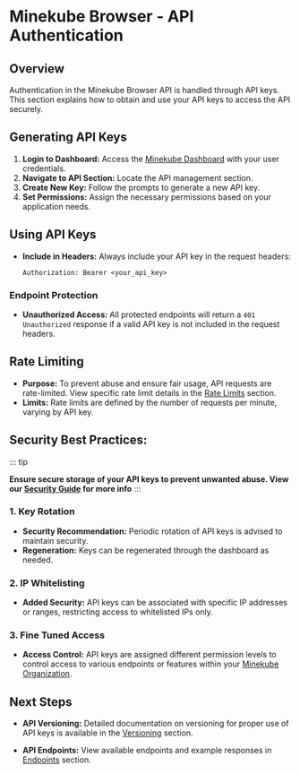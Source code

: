 # Minekube Browser - API Authentication

## Overview
Authentication in the Minekube Browser API is handled through API keys. This section explains how to obtain and use your API keys to access the API securely.

## Generating API Keys
1. **Login to Dashboard:** Access the [Minekube Dashboard](https://app.minekube.com/:org/settings/api) with your user credentials.
2. **Navigate to API Section:** Locate the API management section.
3. **Create New Key:** Follow the prompts to generate a new API key.
4. **Set Permissions:** Assign the necessary permissions based on your application needs.

## Using API Keys
- **Include in Headers:** Always include your API key in the request headers:
  ```http
  Authorization: Bearer <your_api_key>

### Endpoint Protection
- **Unauthorized Access:** All protected endpoints will return a `401 Unauthorized` response if a valid API key is not included in the request headers.

## Rate Limiting
- **Purpose:** To prevent abuse and ensure fair usage, API requests are rate-limited. View specific rate limit details in the [Rate Limits](ratelimits.md) section.
- **Limits:** Rate limits are defined by the number of requests per minute, varying by API key.

## Security Best Practices:
::: tip

**Ensure secure storage of your API keys to prevent unwanted abuse. View our [Security Guide](../../guide/protections.html) for more info**
:::
### 1. Key Rotation
- **Security Recommendation:** Periodic rotation of API keys is advised to maintain security.
- **Regeneration:** Keys can be regenerated through the dashboard as needed.

### 2. IP Whitelisting
- **Added Security:** API keys can be associated with specific IP addresses or ranges, restricting access to whitelisted IPs only.

### 3. Fine Tuned Access
- **Access Control:** API keys are assigned different permission levels to control access to various endpoints or features within your [Minekube Organization](../../guide/quick-start.md).

## Next Steps
- **API Versioning:** Detailed documentation on versioning for proper use of API keys is available in the [Versioning](./versions.md) section.

- **API Endpoints:** View available endpoints and example responses in [Endpoints](./endpoints.md) section.
